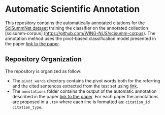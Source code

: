 # Automatic Scientific Annotation
This repository contains the automatically annotated citations for the [SciSummNet dataset](https://cs.stanford.edu/~myasu/projects/scisumm_net/) training the classifier on the annotated collection [scisumm-corpus] (https://github.com/WING-NUS/scisumm-corpus). The annotation method uses the pivot-based classification model presented in the paper [link to the paper](link).

## Repository Organization
The repository is organized as follow:
- The `pivot_words` directory contains the pivot words both for the referring and the cited sentences extracted from the test set using [link](https://arxiv.org/abs/1909.12335).
- The `annotations` folder contains the output of the automatic annotation described in the paper [link to the paper](link). For each paper the annotations are proposed in a `.tsv` where each line is formatted as: `citation_id  citation_type`.

